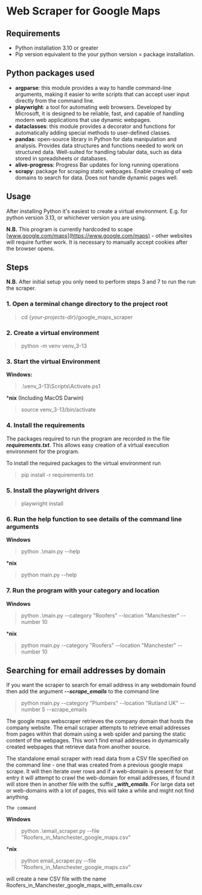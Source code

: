# Web Scraper for Google Maps

## Requirements
* Python installation 3.10 or greater
* Pip version equivalent to the your python version = package installation.

## Python packages used
* **argparse**: this module provides a way to handle command-line arguments, making it easier to write scripts that can accept user input directly from the command line. 
* **playwright**: a tool for automating web browsers. Developed by Microsoft, it is designed to be reliable, fast, and capable of handling modern web applications that use dynamic webpages.
* **dataclasses**: this module provides a decorator and functions for automatically adding special methods to user-defined classes. 
* **pandas**: open-source library in Python for data manipulation and analysis. Provides data structures and functions needed to work on structured data. Well-suited for handling tabular data, such as data stored in spreadsheets or databases.
* **alive-progress**: Progress Bar updates for long running operations
* **scrapy**: package for scraping static webpages. Enable crwaling of web domains to search for data. Does not handle dynamic pages well. 

## Usage 
After installing Python it's easiest to create a virtual environment. E.g. for python version 3.13, or whichever version you are using.

**N.B.** This program is currently hardcoded to scape  [www.google.com/maps](https://www.google.com/maps) - other websites will require further work. It is necessary to manually accept cookies after the browser opens. 

## Steps ##
**N.B.** After initial setup you only need to perform steps 3 and 7 to run the run the scraper.

### 1. Open a terminal change directory to the project root

> cd {_your-projects-dir_}/google_maps_scraper

### 2. Create a virtual environment

> python -m venv venv_3-13

### 3. Start the virtual Environment

**Windows:**

> .\venv_3-13\Scripts\Activate.ps1

***nix** (Including MacOS Darwin) 

> source venv_3-13/bin/activate

### 4. Install the requirements
The packages required to run the program are recorded in the file **_requirements.txt_**. This allows easy creation of a virtual execution environment for the program.

To install the required packages to the virtual environment run

> pip install -r requirements.txt

### 5. Install the playwright drivers

> playwright install

### 6. Run the help function to see details of the command line arguments

**Windows**

>  python .\main.py --help

***nix**

> python main.py --help

### 7. Run the program with your category and location

**Windows**

>  python .\main.py --category "Roofers" --location "Manchester" --number 10

***nix**

> python main.py --category "Roofers" --location "Manchester" --number 10

## Searching for email addresses by domain
If you want the scraper to search for email address in any webdomain found then add the argument _**--scrape_emails**_ to the command line 

> python main.py --category "Plumbers" --location "Rutland UK" --number 5 --scrape_emails

The google maps webscraper retrieves the company domain that hosts the company website. The email scraper attempts to retrieve email addresses from pages within that domain using a web spider and parsing the static content of the webpages. This won't find email addresses in dymamically created webpages that retrieve data from another source. 

The standalone email scraper with read data from a CSV file specified on the command line - one that was created from a previous google maps scrape. It will then iterate over rows and if a web-domain is present for that entry it will attempt to crawl the web-domain for email addresses, if found it will store then in another file with the suffix _**_with_emails**_. 
For large data set or web-domains with a lot of pages, this will take a while and might not find anything. 

    The command

**Windows**
> python .\email_scraper.py --file "Roofers_in_Manchester_google_maps.csv"

***nix**
> python email_scraper.py --file "Roofers_in_Manchester_google_maps.csv"

will create a new CSV file with the name Roofers_in_Manchester_google_maps_with_emails.csv
